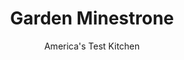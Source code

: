 ---
layout: ../../layouts/MarkdownPostLayout.astro
title: Garden Minestrone
author: America's Test Kitchen
pubDate: 2023-03-15
description: "A good minestrone captures the fleeting flavors of summer vegetables in a bowl. But as with so many soups, this one can turn stodgy and bland if you dont treat the vegetables right."
image_url: https://res.cloudinary.com/hksqkdlah/image/upload/ar_1:1,c_fill,dpr_2.0,f_auto,fl_lossy.progressive.strip_profile,g_faces:auto,q_auto:low,w_344/SFS_Garden_Minestrone_029_scfmw2
tags: ["Main Courses","Vegetables","Soups"]
calories: 2365
protein: 16
carbohydrates: 38
fats: 
fiber: 9
ingredients: ["1/4 cup, extra-virgin olive oil","3 , medium summer squash, seeded and chopped (see note)","6 , garlic cloves, minced","1 , onion, chopped fine","1 , carrot, peeled and chopped","6 medium, tomatoes, cored, seeded, and chopped",", Salt and pepper","1/2 cup, white wine","8 ounces, green beans, trimmed and cut into 1-inch pieces","2 (16-ounce) cans, navy beans, drained and rinsed","2 teaspoons, minced fresh thyme","8 cups, low-sodium chicken broth","4 cups, loosely packed basil leaves, bruised (see below) and chopped rough"]
serves: 8
time: "1 hour"
instructions: ["Heat 2 tablespoons oil in large Dutch oven over medium-high heat until shimmering. Cook squash until golden and just tender, about 5 minutes. Add half of garlic and cook until fragrant, about 30 seconds. Transfer to plate and tent with foil.","Add remaining oil, onion, and carrot to empty Dutch oven and cook until onion is golden, about 8 minutes. Add half of tomatoes, 1/2 teaspoon salt, and 1/2 teaspoon pepper and cook, stirring occasionally, until juices have evaporated and tomatoes begin to brown, 5 to 7 minutes. Add remaining garlic and cook until fragrant, about 30 seconds. Add wine and simmer, scraping up any browned bits, until slightly thickened, about 2 minutes. Add green beans, navy beans, thyme, broth, and remaining tomatoes and bring to boil. Reduce heat to medium-low and simmer until green beans are tender, about 15 minutes.","Stir in reserved squash and basil and simmer until heated through, about 1 minute. Season with salt and pepper. Serve.","Make Ahead: The soup can be prepared through step 2 and then refrigerated for 2 days, with the squash reserved separately. When ready to serve, bring the soup to a simmer over medium heat and proceed with step 3."]
nutrition: ["1131 mg Potassium","307 mg Phosphorus","135 mg Calcium","4 mg Iron","101 mg Magnesium","1414 mg Sodium","1 mg Zinc","9 g Fat","5 mg Niacin (B3)","5 g Monounsaturated","1 g Polyunsaturated","34 mg Vitamin C","1 g Saturated","9 g Fiber","128 µg Folate (food)","6 g Sugars","74 µg Vitamin K","538 g Water","38 g Carbs","128 µg Folate equivalent (total)","16 g Protein","2 mg Vitamin E","152 µg Vitamin A","295 kcal Energy","2365 calories"]
notes: "Zucchini can be substituted for half or all of the summer squash; see related content for information on seeding these types of squash. If desired, serve minestrone with grated Parmesan cheese and a splash of extra-virgin olive oil."
---